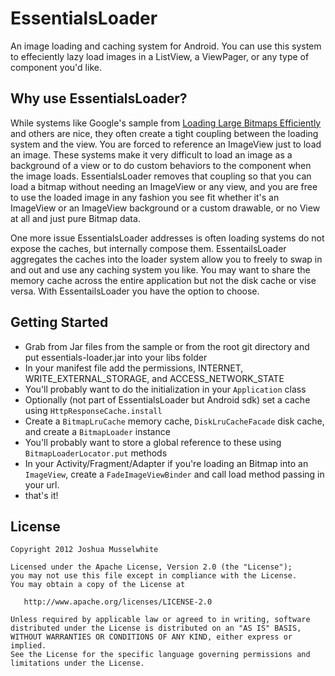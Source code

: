 EssentialsLoader
================

An image loading and caching system for Android. You can use this system to effeciently lazy load images in a ListView, a ViewPager, or any type of component you'd like.  

## Why use EssentialsLoader?

While systems like Google's sample from [Loading Large Bitmaps Efficiently](http://developer.android.com/training/displaying-bitmaps/load-bitmap.html) and others are nice, they often create a tight coupling between the loading system and the view. You are forced to reference an ImageView just to load an image. These systems make it very difficult to load an image as a background of a view or to do custom behaviors to the component when the image loads. EssentialsLoader removes that coupling so that you can load a bitmap without needing an ImageView or any view, and you are free to use the loaded image in any fashion you see fit whether it's an ImageView or an ImageView background or a custom drawable, or no View at all and just pure Bitmap data.  


One more issue EssentialsLoader addresses is often loading systems do not expose the caches, but internally compose them. EssentailsLoader aggregates the caches into the loader system allow you to freely to swap in and out and use any caching system you like. You may want to share the memory cache across the entire application but not the disk cache or vise versa. With EssentailsLoader you have the option to choose.


## Getting Started

 * Grab from Jar files from the sample or from the root git directory and put essentials-loader.jar into your libs folder
 * In your manifest file add the permissions, INTERNET, WRITE_EXTERNAL_STORAGE, and ACCESS_NETWORK_STATE
 * You'll probably want to do the initialization in your `Application` class
 * Optionally (not part of EssentialsLoader but Android sdk) set a cache using `HttpResponseCache.install`
 * Create a `BitmapLruCache` memory cache, `DiskLruCacheFacade` disk cache, and create a `BitmapLoader` instance
 * You'll probably want to store a global reference to these using `BitmapLoaderLocator.put` methods
 * In your Activity/Fragment/Adapter if you're loading an Bitmap into an `ImageView`, create a `FadeImageViewBinder` and call load method passing in your url.
 * that's it!

## License

    Copyright 2012 Joshua Musselwhite

    Licensed under the Apache License, Version 2.0 (the "License");
    you may not use this file except in compliance with the License.
    You may obtain a copy of the License at

       http://www.apache.org/licenses/LICENSE-2.0

    Unless required by applicable law or agreed to in writing, software
    distributed under the License is distributed on an "AS IS" BASIS,
    WITHOUT WARRANTIES OR CONDITIONS OF ANY KIND, either express or implied.
    See the License for the specific language governing permissions and
    limitations under the License.

